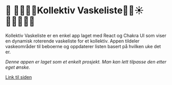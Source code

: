 
# 🧼 💜💃🏼🫧Kollektiv Vaskeliste🫧🌸☀️👩‍👩‍👧‍👧🥰
Kollektiv Vaskeliste er en enkel app laget med React og Chakra UI som viser en dynamisk roterende vaskeliste for et kollektiv. Appen tildeler vaskeområder til beboerne og oppdaterer listen basert på hvilken uke det er.

*Denne appen er laget som et enkelt prosjekt. Man kan lett tilpasse den etter eget ønske.*

[Link til siden](https://master--vaskeliste-kollektivet.netlify.app/)
